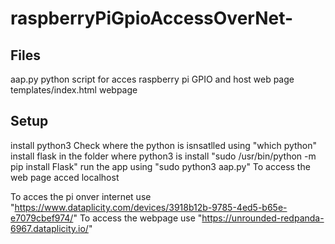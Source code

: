 # raspberryPiGpioAccessOverNet-

Files
-----
aap.py python script for acces raspberry pi GPIO and host web page
templates/index.html webpage

Setup
-----
install python3
Check where the python is isnsatlled using "which python"
install flask in the folder where python3 is install "sudo /usr/bin/python -m pip install Flask"
run the app using "sudo python3 aap.py"
To access the web page acced localhost

To acces the pi onver internet use "https://www.dataplicity.com/devices/3918b12b-9785-4ed5-b65e-e7079cbef974/"
To access the webpage use "https://unrounded-redpanda-6967.dataplicity.io/"
